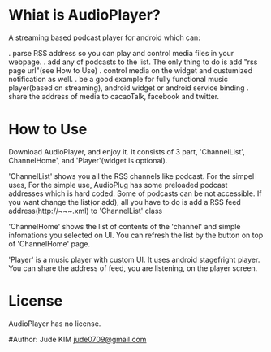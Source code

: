 # Whiat is AudioPlayer?
A streaming based podcast player for android which can:

. parse RSS address so you can play and control media files in your webpage.
. add any of podcasts to the list. The only thing to do is add "rss page url"(see How to Use)
. control media on the widget and custumized notification as well.
. be a good example for fully functional music player(based on streaming), android widget or android service binding
. share the address of media to cacaoTalk, facebook and twitter.

# How to Use
Download AudioPlayer, and enjoy it. 
It consists of 3 part, 'ChannelList', ChannelHome', and 'Player'(widget is optional).

'ChannelList' shows you all the RSS channels like podcast. For the simpel uses, For the simple use, AudioPlug has some preloaded podcast addresses which is hard coded.
Some of podcasts can be not accessible. If you want change the list(or add), all you have to do is add a RSS feed address(http://~~~.xml) to 'ChannelList' class

'ChannelHome' shows the list of contents of the 'channel' and simple infomations you selected on UI. 
You can refresh the list by the button on top of 'ChannelHome' page.

'Player' is a music player with custom UI. It uses android stagefright player. You can share the address of feed, you are listening, on the player screen.


# License
AudioPlayer has no license.

#Author:
Jude KIM 
jude0709@gmail.com
